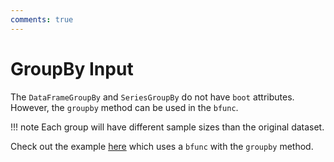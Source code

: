 ```yaml
---
comments: true
---
```

# GroupBy Input

The `DataFrameGroupBy` and `SeriesGroupBy` do not have `boot` attributes.
However, the `groupby` method can be used in the `bfunc`.

!!! note
    Each group will have different sample sizes than the original dataset.

Check out the example [here](../datasets.md#bootstrap.datasets.different_mean_and_sigma) which uses a `bfunc` with the `groupby` method.
